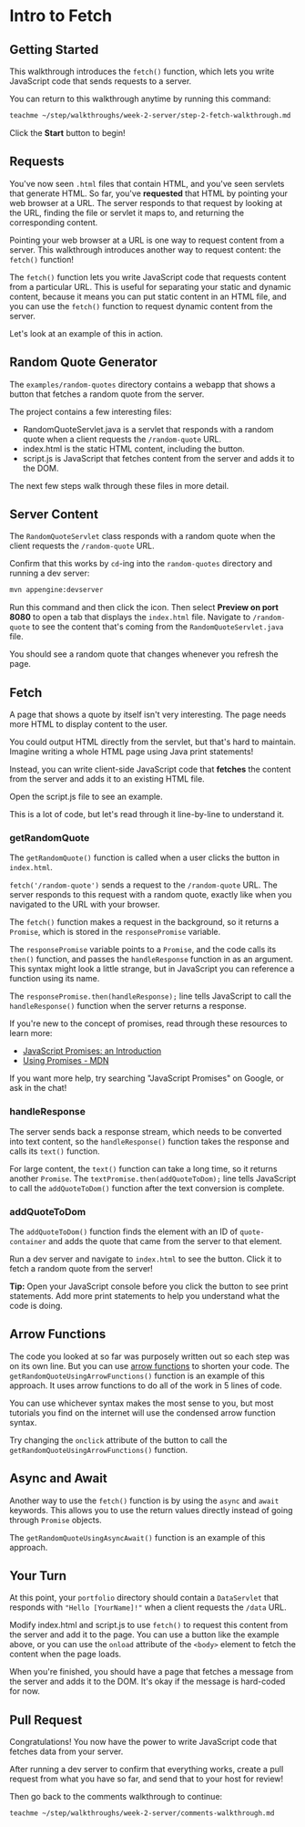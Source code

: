 # Intro to Fetch

## Getting Started

This walkthrough introduces the `fetch()` function, which lets you write
JavaScript code that sends requests to a server.

You can return to this walkthrough anytime by running this command:

```bash
teachme ~/step/walkthroughs/week-2-server/step-2-fetch-walkthrough.md
```

Click the **Start** button to begin!

## Requests

You've now seen `.html` files that contain HTML, and you've seen servlets that
generate HTML. So far, you've **requested** that HTML by pointing your web
browser at a URL. The server responds to that request by looking at the URL,
finding the file or servlet it maps to, and returning the corresponding content.

Pointing your web browser at a URL is one way to request content from a server.
This walkthrough introduces another way to request content: the `fetch()`
function!

The `fetch()` function lets you write JavaScript code that requests content from
a particular URL. This is useful for separating your static and dynamic content,
because it means you can put static content in an HTML file, and you can use the
`fetch()` function to request dynamic content from the server.

Let's look at an example of this in action.

## Random Quote Generator

The `examples/random-quotes` directory contains a webapp that shows a button
that fetches a random quote from the server.

The project contains a few interesting files:

-   <walkthrough-editor-open-file
        filePath="step/walkthroughs/week-2-server/examples/random-quotes/src/main/java/com/google/sps/servlets/RandomQuoteServlet.java">
      RandomQuoteServlet.java
    </walkthrough-editor-open-file>
    is a servlet that responds with a random quote when a client requests the
    `/random-quote` URL.
-   <walkthrough-editor-open-file
        filePath="step/walkthroughs/week-2-server/examples/random-quotes/src/main/webapp/index.html">
      index.html
    </walkthrough-editor-open-file>
    is the static HTML content, including the button.
-   <walkthrough-editor-open-file
        filePath="step/walkthroughs/week-2-server/examples/random-quotes/src/main/webapp/script.js">
      script.js
    </walkthrough-editor-open-file>
    is JavaScript that fetches content from the server and adds it to the DOM.

The next few steps walk through these files in more detail.

## Server Content

The `RandomQuoteServlet` class responds with a random quote when the client
requests the `/random-quote` URL.

Confirm that this works by `cd`-ing into the `random-quotes` directory and
running a dev server:

```bash
mvn appengine:devserver
```

Run this command and then click the
<walkthrough-web-preview-icon></walkthrough-web-preview-icon> icon. Then select
**Preview on port 8080** to open a tab that displays the `index.html` file.
Navigate to `/random-quote` to see the content that's coming from the
`RandomQuoteServlet.java` file.

You should see a random quote that changes whenever you refresh the page.

## Fetch

A page that shows a quote by itself isn't very interesting. The page needs more
HTML to display content to the user.

You could output HTML directly from the servlet, but that's hard to maintain.
Imagine writing a whole HTML page using Java print statements!

Instead, you can write client-side JavaScript code that **fetches** the content
from the server and adds it to an existing HTML file.

Open the
<walkthrough-editor-open-file
    filePath="step/walkthroughs/week-2-server/examples/random-quotes/src/main/webapp/script.js">
  script.js
</walkthrough-editor-open-file>
file to see an example.

This is a lot of code, but let's read through it line-by-line to understand it.

### getRandomQuote

The `getRandomQuote()` function is called when a user clicks the button in
`index.html`.

`fetch('/random-quote')` sends a request to the `/random-quote` URL. The server
responds to this request with a random quote, exactly like when you navigated to
the URL with your browser.

The `fetch()` function makes a request in the background, so it returns a
`Promise`, which is stored in the `responsePromise` variable.

The `responsePromise` variable points to a `Promise`, and the code calls its
`then()` function, and passes the `handleResponse` function in as an argument.
This syntax might look a little strange, but in JavaScript you can reference
a function using its name.

The `responsePromise.then(handleResponse);` line tells JavaScript to call the
`handleResponse()` function when the server returns a response.

If you're new to the concept of promises, read through these resources to learn
more:

-   [JavaScript Promises: an Introduction](https://developers.google.com/web/fundamentals/primers/promises)
-   [Using Promises - MDN](https://developer.mozilla.org/en-US/docs/Web/JavaScript/Guide/Using_promises)

If you want more help, try searching "JavaScript Promises" on Google, or ask in
the chat!

### handleResponse

The server sends back a response stream, which needs to be converted into text
content, so the `handleResponse()` function takes the response and calls its
`text()` function.

For large content, the `text()` function can take a long time, so it returns
another `Promise`. The `textPromise.then(addQuoteToDom);` line tells JavaScript
to call the `addQuoteToDom()` function after the text conversion is complete.

### addQuoteToDom

The `addQuoteToDom()` function finds the element with an ID of `quote-container`
and adds the quote that came from the server to that element.

Run a dev server and navigate to `index.html` to see the button. Click it to
fetch a random quote from the server!

**Tip:** Open your JavaScript console before you click the button to see print
statements. Add more print statements to help you understand what the code is
doing.

## Arrow Functions

The code you looked at so far was purposely written out so each step was on its
own line. But you can use
[arrow functions](https://www.w3schools.com/js/js_arrow_function.asp) to shorten
your code. The `getRandomQuoteUsingArrowFunctions()` function is an example of
this approach. It uses arrow functions to do all of the work in 5 lines of code.

You can use whichever syntax makes the most sense to you, but most tutorials you
find on the internet will use the condensed arrow function syntax.

Try changing the `onclick` attribute of the button to call the
`getRandomQuoteUsingArrowFunctions()` function.

## Async and Await

Another way to use the `fetch()` function is by using the `async` and `await`
keywords. This allows you to use the return values directly instead of going
through `Promise` objects.

The `getRandomQuoteUsingAsyncAwait()` function is an example of this approach.

## Your Turn

At this point, your `portfolio` directory should contain a `DataServlet` that
responds with `"Hello [YourName]!"` when a client requests the `/data` URL.

Modify
<walkthrough-editor-open-file
    filePath="step/walkthroughs/week-2-server/examples/random-quotes/src/main/webapp/index.html">
  index.html
</walkthrough-editor-open-file>
and
<walkthrough-editor-open-file
    filePath="step/walkthroughs/week-2-server/examples/random-quotes/src/main/webapp/script.js">
  script.js
</walkthrough-editor-open-file>
to use `fetch()` to request this content from the server and add it to the
page. You can use a button like the example above, or you can use the `onload`
attribute of the `<body>` element to fetch the content when the page loads.

When you're finished, you should have a page that fetches a message from the
server and adds it to the DOM. It's okay if the message is hard-coded for now.

## Pull Request

<walkthrough-conclusion-trophy></walkthrough-conclusion-trophy>

Congratulations! You now have the power to write JavaScript code that fetches
data from your server.

After running a dev server to confirm that everything works, create a pull
request from what you have so far, and send that to your host for review!

Then go back to the comments walkthrough to continue:

```bash
teachme ~/step/walkthroughs/week-2-server/comments-walkthrough.md
```